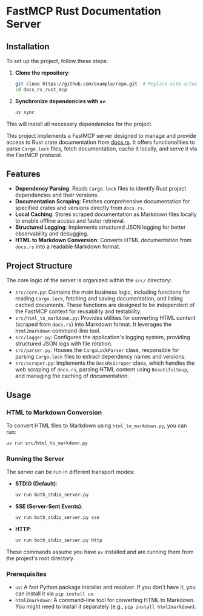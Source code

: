 # FastMCP Rust Documentation Server

## Installation

To set up the project, follow these steps:

1. **Clone the repository**:

   ```bash
   git clone https://github.com/example/repo.git  # Replace with actual repository URL
   cd docs_rs_rust_mcp
   ```

2. **Synchronize dependencies with `uv`**:

   ```bash
   uv sync
   ```

This will install all necessary dependencies for the project.

This project implements a FastMCP server designed to manage and provide access to Rust crate documentation from [docs.rs](https://docs.rs/). It offers functionalities to parse `Cargo.lock` files, fetch documentation, cache it locally, and serve it via the FastMCP protocol.

## Features

- **Dependency Parsing**: Reads `Cargo.lock` files to identify Rust project dependencies and their versions.
- **Documentation Scraping**: Fetches comprehensive documentation for specified crates and versions directly from `docs.rs`.
- **Local Caching**: Stores scraped documentation as Markdown files locally to enable offline access and faster retrieval.
- **Structured Logging**: Implements structured JSON logging for better observability and debugging.
- **HTML to Markdown Conversion**: Converts HTML documentation from `docs.rs` into a readable Markdown format.

## Project Structure

The core logic of the server is organized within the `src/` directory:

- `src/core.py`: Contains the main business logic, including functions for reading `Cargo.lock`, fetching and saving documentation, and listing cached documents. These functions are designed to be independent of the FastMCP context for reusability and testability.
- `src/html_to_markdown.py`: Provides utilities for converting HTML content (scraped from `docs.rs`) into Markdown format. It leverages the `html2markdown` command-line tool.
- `src/logger.py`: Configures the application's logging system, providing structured JSON logs with file rotation.
- `src/parser.py`: Houses the `CargoLockParser` class, responsible for parsing `Cargo.lock` files to extract dependency names and versions.
- `src/scraper.py`: Implements the `DocsRsScraper` class, which handles the web scraping of `docs.rs`, parsing HTML content using `BeautifulSoup`, and managing the caching of documentation.

## Usage

### HTML to Markdown Conversion

To convert HTML files to Markdown using `html_to_markdown.py`, you can run:

```bash
uv run src/html_to_markdown.py
```

### Running the Server

The server can be run in different transport modes:

- **STDIO (Default)**:

  ```bash
  uv run both_stdio_server.py
  ```

- **SSE (Server-Sent Events)**:

  ```bash
  uv run both_stdio_server.py sse
  ```

- **HTTP**:

  ```bash
  uv run both_stdio_server.py http
  ```

These commands assume you have `uv` installed and are running them from the project's root directory.

### Prerequisites

- `uv`: A fast Python package installer and resolver. If you don't have it, you can install it via `pip install uv`.
- `html2markdown`: A command-line tool for converting HTML to Markdown. You might need to install it separately (e.g., `pip install html2markdown`).